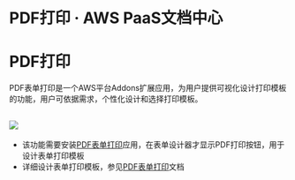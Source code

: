 # PDF打印 · AWS PaaS文档中心

# PDF打印

PDF表单打印是一个AWS平台Addons扩展应用，为用户提供可视化设计打印模板的功能，用户可依据需求，个性化设计和选择打印模板。

[![](https://docs.awspaas.com/user-manual/aws-pass-console-user-manual-form-vue-64ga/pdf/formprint.png)](<formprint.png>)  
---  
  
  * 该功能需要安装[PDF表单打印](<https://docs.awspaas.com/apps/com.actionsoft.apps.addons.formprint/index.html>)应用，在表单设计器才显示PDF打印按钮，用于设计表单打印模板
  * 详细设计表单打印模板，参见[PDF表单打印](<https://docs.awspaas.com/apps/com.actionsoft.apps.addons.formprint/index.html>)文档